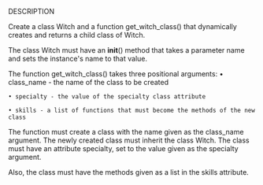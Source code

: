 DESCRIPTION 

Create a class Witch and a function get_witch_class() that dynamically creates and 
returns a child class of Witch. 

The class Witch must have an __init__() method that takes a parameter name and sets 
the instance's name to that value. 

The function get_witch_class() takes three positional arguments: 
    • class_name - the name of the class to be created 

    • specialty - the value of the specialty class attribute 

    • skills - a list of functions that must become the methods of the new class 

The function must create a class with the name given as the class_name argument. 
The newly created class must inherit the class Witch. The class must have an attribute specialty, 
set to the value given as the specialty argument. 

Also, the class must have the methods given as a list in the skills attribute.
